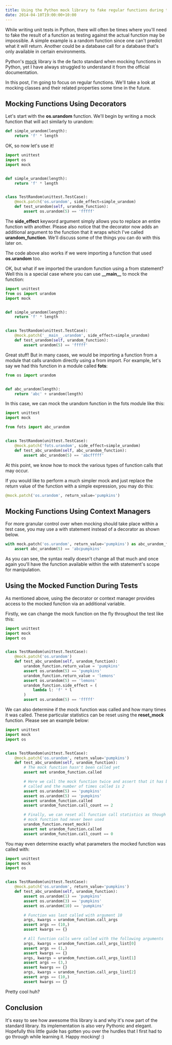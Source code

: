 ```yaml
---
title: Using the Python mock library to fake regular functions during tests
date: 2014-04-10T19:00:00+10:00
---
```


While writing unit tests in Python, there will often be times where you'll need
to fake the result of a function as testing against the actual function may be
impossible.  A simple example is a random function since one can't predict what
it will return.  Another could be a database call for a database that's only
available in certain environments.

Python's [mock](https://pypi.python.org/pypi/mock) library is the de facto
standard when mocking functions in Python, yet I have always struggled to
understand it from the official documentation.

In this post, I'm going to focus on regular functions.  We'll take a look at
mocking classes and their related properties some time in the future.

## Mocking Functions Using Decorators ##

Let's start with the **os.urandom** function.  We'll begin by writing a mock
function that will act similarly to urandom:

``` python
def simple_urandom(length):
    return 'f' * length
```

OK, so now let's use it!

``` python
import unittest
import os
import mock


def simple_urandom(length):
    return 'f' * length


class TestRandom(unittest.TestCase):
    @mock.patch('os.urandom', side_effect=simple_urandom)
    def test_urandom(self, urandom_function):
        assert os.urandom(5) == 'fffff'
```

The **side_effect** keyword argument simply allows you to replace an entire
function with another.  Please also notice that the decorator now adds an
additional argument to the function that it wraps which I've called
**urandom_function**.  We'll discuss some of the things you can do with this
later on.

The code above also works if we were importing a function that used
**os.urandom** too.

OK, but what if we imported the urandom function using a from statement?
Well this is a special case where you can use **\_\_main\_\_** to mock the
function:

``` python
import unittest
from os import urandom
import mock


def simple_urandom(length):
    return 'f' * length


class TestRandom(unittest.TestCase):
    @mock.patch('__main__.urandom', side_effect=simple_urandom)
    def test_urandom(self, urandom_function):
        assert urandom(5) == 'fffff'
```

Great stuff!  But in many cases, we would be importing a function from a module
that calls urandom directly using a from import.  For example, let's say we had
this function in a module called **fots**:

``` python
from os import urandom


def abc_urandom(length):
    return 'abc' + urandom(length)
```

In this case, we can mock the urandom function in the fots module like this:

``` python
import unittest
import mock

from fots import abc_urandom


class TestRandom(unittest.TestCase):
    @mock.patch('fots.urandom', side_effect=simple_urandom)
    def test_abc_urandom(self, abc_urandom_function):
        assert abc_urandom(5) == 'abcfffff'
```

At this point, we know how to mock the various types of function calls that may
occur.

If you would like to perform a much simpler mock and just replace the return
value of the function with a simple expression, you may do this:

``` python
@mock.patch('os.urandom', return_value='pumpkins')
```

## Mocking Functions Using Context Managers ##

For more granular control over when mocking should take place within a test
case, you may use a with statement instead of a decorator as shown below.

``` python
with mock.patch('os.urandom', return_value='pumpkins') as abc_urandom_function:
    assert abc_urandom(5) == 'abcpumpkins'
```

As you can see, the syntax really doesn't change all that much and once again
you'll have the function available within the with statement's scope for
manipulation.

## Using the Mocked Function During Tests ##

As mentioned above, using the decorator or context manager provides access to
the mocked function via an additional variable.

Firstly, we can change the mock function on the fly throughout the test like
this:

``` python
import unittest
import mock
import os


class TestRandom(unittest.TestCase):
    @mock.patch('os.urandom')
    def test_abc_urandom(self, urandom_function):
        urandom_function.return_value = 'pumpkins'
        assert os.urandom(5) == 'pumpkins'
        urandom_function.return_value = 'lemons'
        assert os.urandom(5) == 'lemons'
        urandom_function.side_effect = (
            lambda l: 'f' * l
        )
        assert os.urandom(5) == 'fffff'
```

We can also determine if the mock function was called and how many times it was
called.  These particular statistics can be reset using the **reset_mock**
function.  Please see an example below:

``` python
import unittest
import mock
import os


class TestRandom(unittest.TestCase):
    @mock.patch('os.urandom', return_value='pumpkins')
    def test_abc_urandom(self, urandom_function):
        # The mock function hasn't been called yet
        assert not urandom_function.called

        # Here we call the mock function twice and assert that it has been
        # called and the number of times called is 2
        assert os.urandom(5) == 'pumpkins'
        assert os.urandom(5) == 'pumpkins'
        assert urandom_function.called
        assert urandom_function.call_count == 2

        # Finally, we can reset all function call statistics as though the
        # mock function had never been used
        urandom_function.reset_mock()
        assert not urandom_function.called
        assert urandom_function.call_count == 0
```

You may even determine exactly what parameters the mocked function was called
with:

``` python
import unittest
import mock
import os


class TestRandom(unittest.TestCase):
    @mock.patch('os.urandom', return_value='pumpkins')
    def test_abc_urandom(self, urandom_function):
        assert os.urandom(1) == 'pumpkins'
        assert os.urandom(3) == 'pumpkins'
        assert os.urandom(10) == 'pumpkins'

        # Function was last called with argument 10
        args, kwargs = urandom_function.call_args
        assert args == (10,)
        assert kwargs == {}

        # All function calls were called with the following arguments
        args, kwargs = urandom_function.call_args_list[0]
        assert args == (1,)
        assert kwargs == {}
        args, kwargs = urandom_function.call_args_list[1]
        assert args == (3,)
        assert kwargs == {}
        args, kwargs = urandom_function.call_args_list[2]
        assert args == (10,)
        assert kwargs == {}
```

Pretty cool huh?

## Conclusion ##

It's easy to see how awesome this library is and why it's now part of the
standard library.  Its implementation is also very Pythonic and elegant.
Hopefully this little guide has gotten you over the hurdles that I first had
to go through while learning it.  Happy mocking! :)
